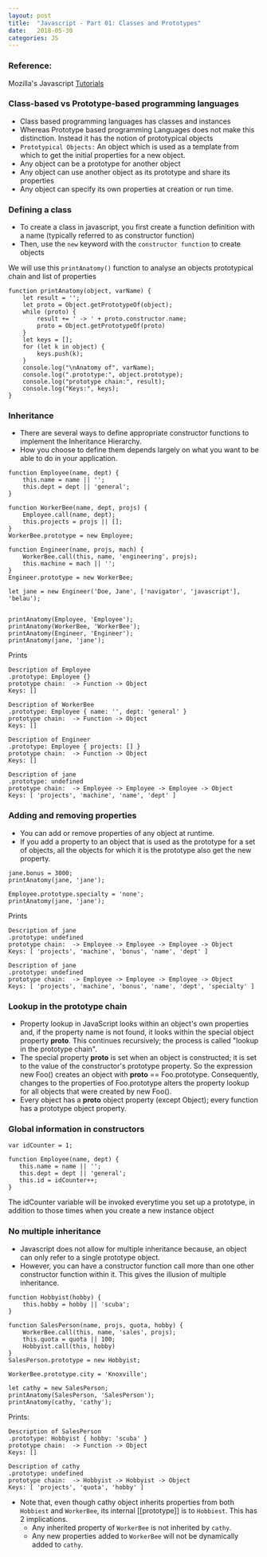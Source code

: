 ```yaml
---
layout: post
title:  "Javascript - Part 01: Classes and Prototypes"
date:   2018-05-30
categories: JS
---
```


### Reference: 

Mozilla's Javascript [Tutorials](https://developer.mozilla.org/en-US/docs/Web/JavaScript)

### Class-based vs Prototype-based programming languages

* Class based programming languages has classes and instances
* Whereas Prototype based programming Languages does not make this distinction. Instead it has the notion of prototypical objects 
* `Prototypical Objects:` An object which is used as a template from which to get the initial properties for a new object.
* Any object can be a prototype for another object
* Any object can use another object as its prototype and share its properties
* Any object can specify its own properties at creation or run time.

### Defining a class     

* To create a class in javascript, you first create a function definition with a name (typically referred to as constructor function)
* Then, use the `new` keyword with the `constructor function` to create objects

We will use this `printAnatomy()` function to analyse an objects prototypical chain and list of properties

```angular2html
function printAnatomy(object, varName) {
    let result = '';
    let proto = Object.getPrototypeOf(object);
    while (proto) {
        result += ' -> ' + proto.constructor.name;
        proto = Object.getPrototypeOf(proto)
    }
    let keys = [];
    for (let k in object) {
        keys.push(k);
    }
    console.log("\nAnatomy of", varName);
    console.log(".prototype:", object.prototype);
    console.log("prototype chain:", result);
    console.log("Keys:", keys);
}
```

### Inheritance
* There are several ways to define appropriate constructor functions to implement the Inheritance Hierarchy. 
* How you choose to define them depends largely on what you want to be able to do in your application.

```angular2html
function Employee(name, dept) {
    this.name = name || '';
    this.dept = dept || 'general';
}

function WorkerBee(name, dept, projs) {
    Employee.call(name, dept);
    this.projects = projs || [];
}
WorkerBee.prototype = new Employee;

function Engineer(name, projs, mach) {
    WorkerBee.call(this, name, 'engineering', projs);
    this.machine = mach || '';
}
Engineer.prototype = new WorkerBee;

let jane = new Engineer('Doe, Jane', ['navigator', 'javascript'], 'belau');


printAnatomy(Employee, 'Employee');
printAnatomy(WorkerBee, 'WorkerBee');
printAnatomy(Engineer, 'Engineer');
printAnatomy(jane, 'jane');

```

Prints

```angular2html
Description of Employee
.prototype: Employee {}
prototype chain:  -> Function -> Object
Keys: []

Description of WorkerBee
.prototype: Employee { name: '', dept: 'general' }
prototype chain:  -> Function -> Object
Keys: []

Description of Engineer
.prototype: Employee { projects: [] }
prototype chain:  -> Function -> Object
Keys: []

Description of jane
.prototype: undefined
prototype chain:  -> Employee -> Employee -> Employee -> Object
Keys: [ 'projects', 'machine', 'name', 'dept' ]
```

### Adding and removing properties

* You can add or remove properties of any object at runtime. 
* If you add a property to an object that is used as the prototype for a set of objects, all the objects for which it is the prototype also get the new property.

```angular2html
jane.bonus = 3000;
printAnatomy(jane, 'jane');

Employee.prototype.specialty = 'none';
printAnatomy(jane, 'jane');

```
Prints
```angular2html
Description of jane
.prototype: undefined
prototype chain:  -> Employee -> Employee -> Employee -> Object
Keys: [ 'projects', 'machine', 'bonus', 'name', 'dept' ]

Description of jane
.prototype: undefined
prototype chain:  -> Employee -> Employee -> Employee -> Object
Keys: [ 'projects', 'machine', 'bonus', 'name', 'dept', 'specialty' ]
```

### Lookup in the prototype chain

* Property lookup in JavaScript looks within an object's own properties and, if the property name is not found, it looks within the special object property __proto__. This continues recursively; the process is called "lookup in the prototype chain".
* The special property __proto__ is set when an object is constructed; it is set to the value of the constructor's prototype property. So the expression new Foo() creates an object with __proto__ == Foo.prototype. Consequently, changes to the properties of Foo.prototype alters the property lookup for all objects that were created by new Foo().
* Every object has a __proto__ object property (except Object); every function has a prototype object property.

### Global information in constructors
```angular2html
var idCounter = 1;

function Employee(name, dept) {
   this.name = name || '';
   this.dept = dept || 'general';
   this.id = idCounter++;
}
```
The idCounter variable will be invoked everytime you set up a prototype, in addition to those times when you create a new instance object

### No multiple inheritance

* Javascript does not allow for multiple inheritance because, an object can only refer to a single prototype object.
* However, you can have a constructor function call more than one other constructor function within it. This gives the illusion of multiple inheritance.

```angular2html
function Hobbyist(hobby) {
    this.hobby = hobby || 'scuba';
}

function SalesPerson(name, projs, quota, hobby) {
    WorkerBee.call(this, name, 'sales', projs);
    this.quota = quota || 100;
    Hobbyist.call(this, hobby)
}
SalesPerson.prototype = new Hobbyist;

WorkerBee.prototype.city = 'Knoxville';

let cathy = new SalesPerson;
printAnatomy(SalesPerson, 'SalesPerson');
printAnatomy(cathy, 'cathy');
```

Prints:

```angular2html
Description of SalesPerson
.prototype: Hobbyist { hobby: 'scuba' }
prototype chain:  -> Function -> Object
Keys: []

Description of cathy
.prototype: undefined
prototype chain:  -> Hobbyist -> Hobbyist -> Object
Keys: [ 'projects', 'quota', 'hobby' ]
```
* Note that, even though cathy object inherits properties from both `Hobbiest` and `WorkerBee`, its internal [[prototype]]
is to `Hobbiest`. This has 2 implications.
    * Any inherited property of `WorkerBee` is not inherited by `cathy`.
    * Any new properties added to `WorkerBee` will not be dynamically added to `cathy`.

